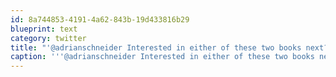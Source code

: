 ```yaml
---
id: 8a744853-4191-4a62-843b-19d433816b29
blueprint: text
category: twitter
title: "'@adrianschneider Interested in either of these two books next? ow.ly/97Og4 ow.ly/97Ogk"
caption: '''@adrianschneider Interested in either of these two books next? <a href="http://ow.ly/97Og4" title="http://ow.ly/97Og4" class="link link_untco">ow.ly/97Og4</a> <a href="http://ow.ly/97Ogk" title="http://ow.ly/97Ogk" class="link link_untco">ow.ly/97Ogk</a>'
---
```

